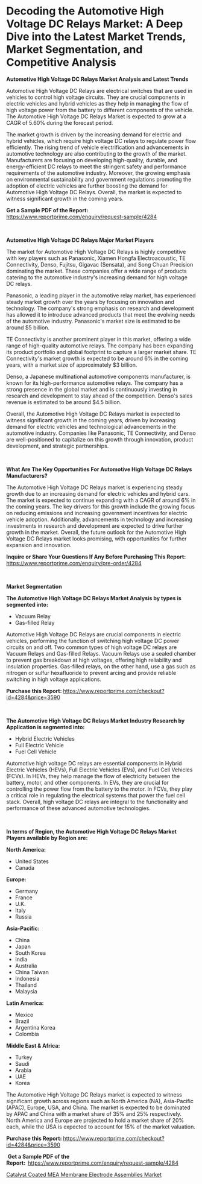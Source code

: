 <p><h1>Decoding the Automotive High Voltage DC Relays Market: A Deep Dive into the Latest Market Trends, Market Segmentation, and Competitive Analysis</h1></p><p><strong>Automotive High Voltage DC Relays Market Analysis and Latest Trends</strong></p>
<p><p>Automotive High Voltage DC Relays are electrical switches that are used in vehicles to control high voltage circuits. They are crucial components in electric vehicles and hybrid vehicles as they help in managing the flow of high voltage power from the battery to different components of the vehicle. The Automotive High Voltage DC Relays Market is expected to grow at a CAGR of 5.60% during the forecast period. </p><p>The market growth is driven by the increasing demand for electric and hybrid vehicles, which require high voltage DC relays to regulate power flow efficiently. The rising trend of vehicle electrification and advancements in automotive technology are also contributing to the growth of the market. Manufacturers are focusing on developing high-quality, durable, and energy-efficient DC relays to meet the stringent safety and performance requirements of the automotive industry. Moreover, the growing emphasis on environmental sustainability and government regulations promoting the adoption of electric vehicles are further boosting the demand for Automotive High Voltage DC Relays. Overall, the market is expected to witness significant growth in the coming years.</p></p>
<p><strong>Get a Sample PDF of the Report:&nbsp;</strong> <a href="https://www.reportprime.com/enquiry/request-sample/4284">https://www.reportprime.com/enquiry/request-sample/4284</a></p>
<p>&nbsp;</p>
<p><strong>Automotive High Voltage DC Relays Major Market Players</strong></p>
<p><p>The market for Automotive High Voltage DC Relays is highly competitive with key players such as Panasonic, Xiamen Hongfa Electroacoustic, TE Connectivity, Denso, Fujitsu, Gigavac (Sensata), and Song Chuan Precision dominating the market. These companies offer a wide range of products catering to the automotive industry's increasing demand for high voltage DC relays.</p><p>Panasonic, a leading player in the automotive relay market, has experienced steady market growth over the years by focusing on innovation and technology. The company's strong emphasis on research and development has allowed it to introduce advanced products that meet the evolving needs of the automotive industry. Panasonic's market size is estimated to be around $5 billion.</p><p>TE Connectivity is another prominent player in this market, offering a wide range of high-quality automotive relays. The company has been expanding its product portfolio and global footprint to capture a larger market share. TE Connectivity's market growth is expected to be around 6% in the coming years, with a market size of approximately $3 billion.</p><p>Denso, a Japanese multinational automotive components manufacturer, is known for its high-performance automotive relays. The company has a strong presence in the global market and is continuously investing in research and development to stay ahead of the competition. Denso's sales revenue is estimated to be around $4.5 billion.</p><p>Overall, the Automotive High Voltage DC Relays market is expected to witness significant growth in the coming years, driven by increasing demand for electric vehicles and technological advancements in the automotive industry. Companies like Panasonic, TE Connectivity, and Denso are well-positioned to capitalize on this growth through innovation, product development, and strategic partnerships.</p></p>
<p>&nbsp;</p>
<p><strong>What Are The Key Opportunities For Automotive High Voltage DC Relays Manufacturers?</strong></p>
<p><p>The Automotive High Voltage DC Relays market is experiencing steady growth due to an increasing demand for electric vehicles and hybrid cars. The market is expected to continue expanding with a CAGR of around 6% in the coming years. The key drivers for this growth include the growing focus on reducing emissions and increasing government incentives for electric vehicle adoption. Additionally, advancements in technology and increasing investments in research and development are expected to drive further growth in the market. Overall, the future outlook for the Automotive High Voltage DC Relays market looks promising, with opportunities for further expansion and innovation.</p></p>
<p><strong>Inquire or Share Your Questions If Any Before Purchasing This Report:</strong> <a href="https://www.reportprime.com/enquiry/pre-order/4284">https://www.reportprime.com/enquiry/pre-order/4284</a></p>
<p>&nbsp;</p>
<p><strong>Market Segmentation</strong></p>
<p><strong>The Automotive High Voltage DC Relays Market Analysis by types is segmented into:</strong></p>
<p><ul><li>Vacuum Relay</li><li>Gas-filled Relay</li></ul></p>
<p><p>Automotive High Voltage DC Relays are crucial components in electric vehicles, performing the function of switching high voltage DC power circuits on and off. Two common types of high voltage DC relays are Vacuum Relays and Gas-filled Relays. Vacuum Relays use a sealed chamber to prevent gas breakdown at high voltages, offering high reliability and insulation properties. Gas-filled relays, on the other hand, use a gas such as nitrogen or sulfur hexafluoride to prevent arcing and provide reliable switching in high voltage applications.</p></p>
<p><strong>Purchase this Report:&nbsp;</strong><a href="https://www.reportprime.com/checkout?id=4284&price=3590">https://www.reportprime.com/checkout?id=4284&price=3590</a></p>
<p>&nbsp;</p>
<p><strong>The Automotive High Voltage DC Relays Market Industry Research by Application is segmented into:</strong></p>
<p><ul><li>Hybrid Electric Vehicles</li><li>Full Electric Vehicle</li><li>Fuel Cell Vehicle</li></ul></p>
<p><p>Automotive high voltage DC relays are essential components in Hybrid Electric Vehicles (HEVs), Full Electric Vehicles (EVs), and Fuel Cell Vehicles (FCVs). In HEVs, they help manage the flow of electricity between the battery, motor, and other components. In EVs, they are crucial for controlling the power flow from the battery to the motor. In FCVs, they play a critical role in regulating the electrical systems that power the fuel cell stack. Overall, high voltage DC relays are integral to the functionality and performance of these advanced automotive technologies.</p></p>
<p>&nbsp;</p>
<p><strong>In terms of Region, the Automotive High Voltage DC Relays Market Players available by Region are:</strong></p>
<p>
    <p> <strong> North America: </strong>
        <ul>
            <li>United States</li>
            <li>Canada</li>
        </ul>
        </p> 
    <p> <strong> Europe: </strong>
        <ul>
            <li>Germany</li>
            <li>France</li>
            <li>U.K.</li>
            <li>Italy</li>
            <li>Russia</li>
        </ul>
        </p> 
    <p> <strong> Asia-Pacific: </strong>
        <ul>
            <li>China</li>
            <li>Japan</li>
            <li>South Korea</li>
            <li>India</li>
            <li>Australia</li>
            <li>China Taiwan</li>
            <li>Indonesia</li>
            <li>Thailand</li>
            <li>Malaysia</li>
        </ul>
        </p> 
    <p> <strong> Latin America: </strong>
        <ul>
            <li>Mexico</li>
            <li>Brazil</li>
            <li>Argentina Korea</li>
            <li>Colombia</li>
        </ul>
        </p> 
    <p> <strong> Middle East & Africa: </strong>
        <ul>
            <li>Turkey</li>
            <li>Saudi</li>
            <li>Arabia</li>
            <li>UAE</li>
            <li>Korea</li>
        </ul>
    </p>
    </p>
<p><p>The Automotive High Voltage DC Relays market is expected to witness significant growth across regions such as North America (NA), Asia-Pacific (APAC), Europe, USA, and China. The market is expected to be dominated by APAC and China with a market share of 35% and 25% respectively. North America and Europe are projected to hold a market share of 20% each, while the USA is expected to account for 15% of the market valuation.</p></p>
<p><strong>Purchase this Report: </strong><a href="https://www.reportprime.com/checkout?id=4284&price=3590">https://www.reportprime.com/checkout?id=4284&price=3590</a></p>
<p>&nbsp;<strong>Get a Sample PDF of the Report:&nbsp;&nbsp;</strong><a href="https://www.reportprime.com/enquiry/request-sample/4284">https://www.reportprime.com/enquiry/request-sample/4284</a></p>
<p><strong></strong></p>
<p><p><a href="https://github.com/ashepherd82/Market-Research-Report-List-4/blob/main/catalyst-coated-mea-membrane-electrode-assemblies-market.md">Catalyst Coated MEA Membrane Electrode Assemblies Market</a></p></p>